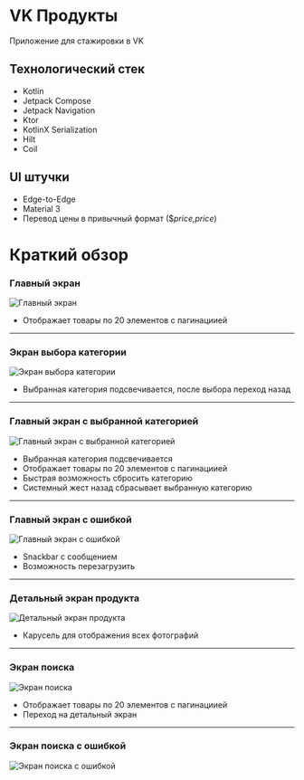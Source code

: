 # VK Продукты
Приложение для стажировки в VK

## Технологический стек
- Kotlin
- Jetpack Compose
- Jetpack Navigation
- Ktor
- KotlinX Serialization
- Hilt
- Coil

## UI штучки
- Edge-to-Edge
- Material 3
- Перевод цены в привычный формат ($*price,price*)

# Краткий обзор
### Главный экран
![Главный экран](ScreenShots/AllProducts.png)
- Отображает товары по 20 элементов с пагинациией
---
### Экран выбора категории
![Экран выбора категории](screenshots/Categories.png)
- Выбранная категория подсвечивается, после выбора переход назад
---
### Главный экран с выбранной категорией
![Главный экран с выбранной категорией](screenshots/AllProductsWithCategory.png)
- Выбранная категория подсвечивается
- Отображает товары по 20 элементов с пагинациией
- Быстрая возможность сбросить категорию
- Системный жест назад сбрасывает выбранную категорию
---
### Главный экран с ошибкой
![Главный экран с ошибкой](screenshots/AllProductsError.png)
- Snackbar с сообщением
- Возможность перезагрузить
---
### Детальный экран продукта
![Детальный экран продукта](screenshots/DetailProductScreen.png)
- Карусель для отображения всех фотографий
---
### Экран поиска
![Экран поиска](screenshots/SearchScreen.png)
- Отображает товары по 20 элементов с пагинациией
- Переход на детальный экран
---
### Экран поиска с ошибкой
![Экран поиска с ошибкой](screenshots/ErrorSearchScreen.png)
